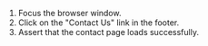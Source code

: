 1. Focus the browser window.
2. Click on the "Contact Us" link in the footer.
3. Assert that the contact page loads successfully.